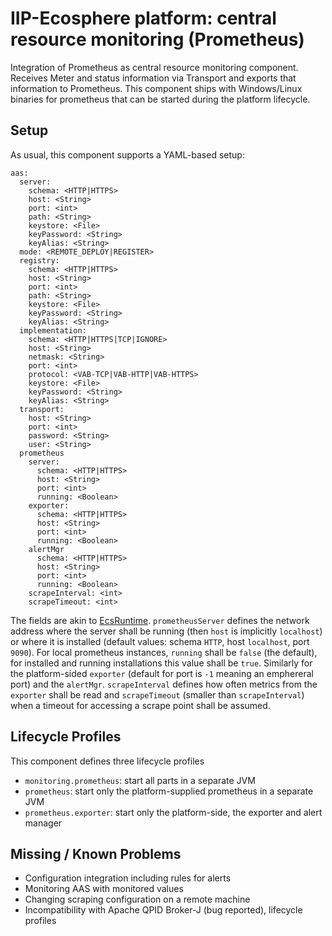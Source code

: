 # IIP-Ecosphere platform: central resource monitoring (Prometheus)

Integration of Prometheus as central resource monitoring component. Receives Meter and status information via Transport  and exports that information to Prometheus. This component ships with Windows/Linux binaries for prometheus that can be started during the platform lifecycle.

## Setup

As usual, this component supports a YAML-based setup:

    aas:
      server:
        schema: <HTTP|HTTPS>
        host: <String>
        port: <int>
        path: <String>
        keystore: <File>
        keyPassword: <String>
        keyAlias: <String>
      mode: <REMOTE_DEPLOY|REGISTER>
      registry:
        schema: <HTTP|HTTPS>
        host: <String>
        port: <int>
        path: <String>
        keystore: <File>
        keyPassword: <String>
        keyAlias: <String>
      implementation:
        schema: <HTTP|HTTPS|TCP|IGNORE>
        host: <String>
        netmask: <String>
        port: <int>
        protocol: <VAB-TCP|VAB-HTTP|VAB-HTTPS>
        keystore: <File>
        keyPassword: <String>
        keyAlias: <String>
      transport:
        host: <String>
        port: <int>
        password: <String>
        user: <String>
      prometheus
        server:
          schema: <HTTP|HTTPS>
          host: <String>
          port: <int>
          running: <Boolean>
        exporter:
          schema: <HTTP|HTTPS>
          host: <String>
          port: <int>
          running: <Boolean>
        alertMgr
          schema: <HTTP|HTTPS>
          host: <String>
          port: <int>
          running: <Boolean>
        scrapeInterval: <int>
        scrapeTimeout: <int>
        
The fields are akin to [EcsRuntime](https://github.com/iip-ecosphere/platform/tree/main/platform/resources/ecsRuntime). `prometheusServer` defines the network address where the server shall be running (then `host` is implicitly `localhost`) or where it is installed (default values: schema `HTTP`, host `localhost`, port `9090`). For local prometheus instances, `running` shall be `false` (the default), for installed and running installations this value shall be `true`. Similarly for the platform-sided `exporter` (default for port is `-1` meaning an emphereral port) and the `alertMgr`. `scrapeInterval` defines how often metrics from the `exporter` shall be read and `scrapeTimeout` (smaller than `scrapeInterval`) when a timeout for accessing a scrape point shall be assumed.

## Lifecycle Profiles

This component defines three lifecycle profiles

- `monitoring.prometheus`: start all parts in a separate JVM
- `prometheus`: start only the platform-supplied prometheus in a separate JVM
- `prometheus.exporter`: start only the platform-side, the exporter and alert manager
## Missing / Known Problems
- Configuration integration including rules for alerts
- Monitoring AAS with monitored values
- Changing scraping configuration on a remote machine
- Incompatibility with Apache QPID Broker-J (bug reported), lifecycle profiles
